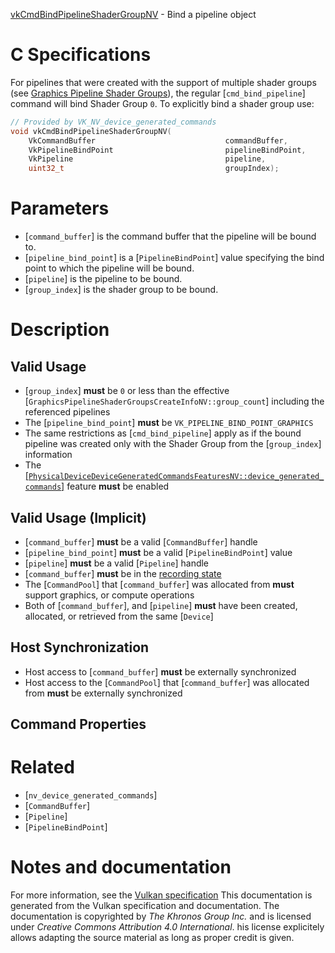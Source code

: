 [vkCmdBindPipelineShaderGroupNV](https://www.khronos.org/registry/vulkan/specs/1.3-extensions/man/html/vkCmdBindPipelineShaderGroupNV.html) - Bind a pipeline object

# C Specifications
For pipelines that were created with the support of multiple shader groups
(see [Graphics Pipeline Shader Groups](https://www.khronos.org/registry/vulkan/specs/1.3-extensions/html/vkspec.html#graphics-shadergroups)), the regular
[`cmd_bind_pipeline`] command will bind Shader Group `0`.
To explicitly bind a shader group use:
```c
// Provided by VK_NV_device_generated_commands
void vkCmdBindPipelineShaderGroupNV(
    VkCommandBuffer                             commandBuffer,
    VkPipelineBindPoint                         pipelineBindPoint,
    VkPipeline                                  pipeline,
    uint32_t                                    groupIndex);
```

# Parameters
- [`command_buffer`] is the command buffer that the pipeline will be bound to.
- [`pipeline_bind_point`] is a [`PipelineBindPoint`] value specifying the bind point to which the pipeline will be bound.
- [`pipeline`] is the pipeline to be bound.
- [`group_index`] is the shader group to be bound.

# Description
## Valid Usage
-  [`group_index`] **must**  be `0` or less than the effective [`GraphicsPipelineShaderGroupsCreateInfoNV::group_count`] including the referenced pipelines
-    The [`pipeline_bind_point`] **must**  be `VK_PIPELINE_BIND_POINT_GRAPHICS`
-    The same restrictions as [`cmd_bind_pipeline`] apply as if the bound pipeline was created only with the Shader Group from the [`group_index`] information
-    The [[`PhysicalDeviceDeviceGeneratedCommandsFeaturesNV::device_generated_commands`]](https://www.khronos.org/registry/vulkan/specs/1.3-extensions/html/vkspec.html#features-deviceGeneratedCommands) feature  **must**  be enabled

## Valid Usage (Implicit)
-  [`command_buffer`] **must**  be a valid [`CommandBuffer`] handle
-  [`pipeline_bind_point`] **must**  be a valid [`PipelineBindPoint`] value
-  [`pipeline`] **must**  be a valid [`Pipeline`] handle
-  [`command_buffer`] **must**  be in the [recording state]()
-    The [`CommandPool`] that [`command_buffer`] was allocated from  **must**  support graphics, or compute operations
-    Both of [`command_buffer`], and [`pipeline`] **must**  have been created, allocated, or retrieved from the same [`Device`]

## Host Synchronization
- Host access to [`command_buffer`] **must**  be externally synchronized
- Host access to the [`CommandPool`] that [`command_buffer`] was allocated from  **must**  be externally synchronized

## Command Properties

# Related
- [`nv_device_generated_commands`]
- [`CommandBuffer`]
- [`Pipeline`]
- [`PipelineBindPoint`]

# Notes and documentation
For more information, see the [Vulkan specification](https://www.khronos.org/registry/vulkan/specs/1.3-extensions/html/vkspec.html)
This documentation is generated from the Vulkan specification and documentation.
The documentation is copyrighted by *The Khronos Group Inc.* and is licensed under *Creative Commons Attribution 4.0 International*.
his license explicitely allows adapting the source material as long as proper credit is given.
        